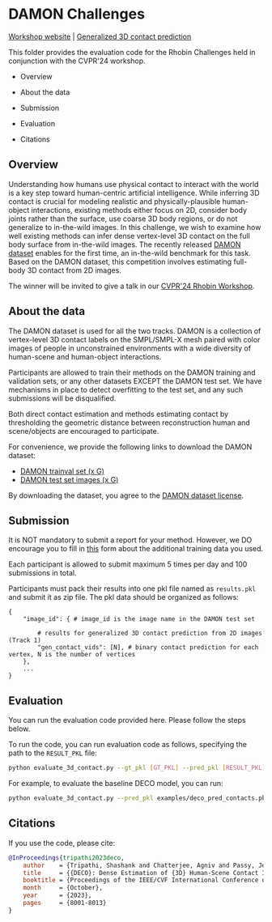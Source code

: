 # DAMON Challenges

[Workshop website](https://rhobin-challenge.github.io/) | [Generalized 3D contact prediction]()

This folder provides the evaluation code for the Rhobin Challenges held in conjunction with the CVPR'24 workshop.

- Overview

- About the data

- Submission

- Evaluation

- Citations

## Overview

Understanding how humans use physical contact to interact with the world is a key step toward human-centric
artificial intelligence. While inferring 3D contact is crucial for modeling realistic and physically-plausible
human-object interactions, existing methods either focus on 2D, consider body joints rather than the surface, use
coarse 3D body regions, or do not generalize to in-the-wild images. In this challenge, we wish to examine how
well existing methods can infer dense vertex-level 3D contact on the full body surface from in-the-wild images. The
recently released <a href="https://deco.is.tue.mpg.de/">DAMON dataset</a> enables for the first time, an in-the-wild
benchmark for this task. Based on the DAMON dataset, this competition involves estimating full-body 3D contact from 2D
images.

The winner will be invited to give a talk in our <a href="https://rhobin-challenge.github.io/index.html">
CVPR'24 Rhobin Workshop</a>.

## About the data

The DAMON dataset is used for all the two tracks. DAMON is a collection of vertex-level 3D contact labels on the
SMPL/SMPL-X mesh paired with color images of people in unconstrained environments with a wide diversity of human-scene
and human-object interactions.

Participants are allowed to train their methods on the DAMON training and validation sets, or any other datasets EXCEPT
the DAMON test set. We have mechanisms in place to detect overfitting to the test set, and any such submissions will be
disqualified.

Both direct contact estimation and methods estimating contact by thresholding the geometric distance between
reconstruction human and scene/objects are encouraged to participate.

For convenience, we provide the following links to download the DAMON dataset:

- [DAMON trainval set (x G)](#)
- [DAMON test set images (x G)](#)

By downloading the dataset, you agree to the [DAMON dataset license](https://deco.is.tue.mpg.de/license.html).

## Submission

It is NOT mandatory to submit a report for your method. However, we DO encourage you to fill in [this](#) form about the
additional training data you used.

Each participant is allowed to submit maximum 5 times per day and 100 submissions in total.

Participants must pack their results into one pkl file named as `results.pkl` and submit it as zip file. The pkl data
should be organized as follows:

```code
{
    "image_id": { # image_id is the image name in the DAMON test set

        # results for generalized 3D contact prediction from 2D images (Track 1)
        "gen_contact_vids": [N], # binary contact prediction for each vertex, N is the number of vertices
    },
    ...
}
```

## Evaluation

You can run the evaluation code provided here. Please follow the steps below.

To run the code, you can run evaluation code as follows, specifying the path to the ```RESULT_PKL``` file:

```bash
python evaluate_3d_contact.py --gt_pkl [GT_PKL] --pred_pkl [RESULT_PKL]
```

For example, to evaluate the baseline DECO model, you can run:

```bash 
python evaluate_3d_contact.py --pred_pkl examples/deco_pred_contacts.pkl --gt_pkl examples/deco_gt_contacts.pkl
```

## Citations

If you use the code, please cite:

```bibtex
@InProceedings{tripathi2023deco,
    author    = {Tripathi, Shashank and Chatterjee, Agniv and Passy, Jean-Claude and Yi, Hongwei and Tzionas, Dimitrios and Black, Michael J.},
    title     = {{DECO}: Dense Estimation of {3D} Human-Scene Contact In The Wild},
    booktitle = {Proceedings of the IEEE/CVF International Conference on Computer Vision (ICCV)},
    month     = {October},
    year      = {2023},
    pages     = {8001-8013}
}